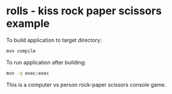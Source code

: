 # rolls - kiss rock paper scissors example

To build application to target directory:

```sh
mvn compile
```

To run application after building:

```sh
mvn -q exec:exec
```

This is a computer vs person rock-paper scissors console game.

